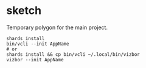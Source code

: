 # sketch

Temporary polygon for the main project.

```shell
shards install
bin/vcli --init AppName
# or
shards install && cp bin/vcli ~/.local/bin/vizbor
vizbor --init AppName
```

